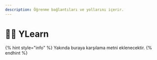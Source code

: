 ```yaml
---
description: Öğrenme bağlantıları ve yollarını içerir.
---
```


# 👨‍🏫 YLearn

{% hint style="info" %}
Yakında buraya karşılama metni eklenecektir.
{% endhint %}



